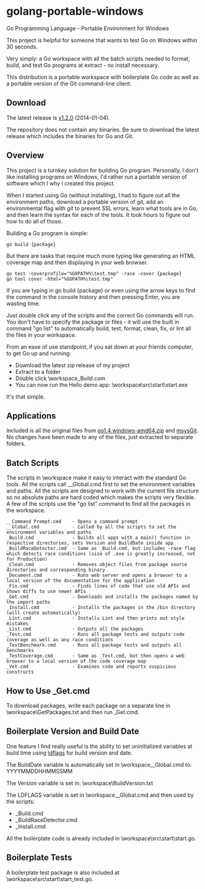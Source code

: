golang-portable-windows
=======================

Go Programming Language - Portable Environment for Windows

This project is helpful for someone that wants to test Go on Windows within 30 seconds.

Very simply: a Go workspace with all the batch scripts needed to format, build, and test Go programs at extract - no install necessary.

This distribution is a portable workspace with boilerplate Go code as well as a portable version of the Git command-line client.

## Download
The latest release is [v1.2.0](https://github.com/josephspurrier/golang-portable-windows/releases/tag/1.2.0) (2014-01-04).

The repository does not contain any binaries. Be sure to download the latest release which includes the binaries for Go and Git.

## Overview

This project is a turnkey solution for building Go program. Personally, I don't like installing programs on Windows, I'd rather run a portable version of software which I why I created this project.

When I started using Go (without installing), I had to figure out all the environment paths, download a portable version of git, add an environmental flag with git to prevent SSL errors, learn what tools are in Go, and then learn the syntax for each of the tools. It took hours to figure out how to do all of those.

Building a Go program is simple:
```
go build {package}
```

But there are tasks that require much more typing like generating an HTML coverage map and then displaying in your web browser.
```
go test -coverprofile="%GOPATH%\test.tmp" -race -cover {package}
go tool cover -html="%GOPATH%\test.tmp"
```

If you are typing in go build {package} or even using the arrow keys to find the command in the console history and then pressing Enter, you are wasting time.

Just double click any of the scripts and the correct Go commands will run. You don't have to specify the package or files - it will use the built in command "go list" to automatically build, test, format, clean, fix, or lint all the files in your workspace.

From an ease of use standpoint, if you sat down at your friends computer, to get Go up and running:

* Download the latest zip release of my project
* Extract to a folder
* Double click \workspace\_Build.com
* You can now run the Hello demo app: \workspace\src\start\start.exe

It's that simple.

## Applications

Included is all the original files from [go1.4.windows-amd64.zip](http://golang.org/dl/) and [msysGit](https://msysgit.github.io/). No changes have been made to any of the files, just extracted to separate folders.

## Batch Scripts

The scripts in \workspace make it easy to interact with the standard Go tools. All the scripts call __Global.cmd first to set the environment variables and paths. All the scripts are designed to work with the current file structure so no absolute paths are hard coded which makes the scripts very flexible. A few of the scripts use the "go list" command to find all the packages in the workspace.

```
__Command Prompt.cmd	- Opens a command prompt
__Global.cmd			- Called by all the scripts to set the environment variables and paths
_Build.cmd				- Builds all apps with a main() function in respective directories, sets Version and BuildDate inside app
_BuildRaceDetector.cmd	- Same as _Build.cmd, but includes -race flag which detects race conditions (size of .exe is greatly increased, not for Production)
_Clean.cmd				- Removes object files from package source directories and corresponding binary
_Document.cmd			- Runs web server and opens a browser to a local version of the documentation for the application
_Fix.cmd				- Finds lines of code that use old APIs and shows diffs to use newer APIs
_Get.cmd				- Downloads and installs the packages named by the import paths
_Install.cmd			- Installs the packages in the /bin directory (will create automatically)
_Lint.cmd				- Installs Lint and then prints out style mistakes
_List.cmd				- Outputs all the packages
_Test.cmd				- Runs all package tests and outputs code coverage as well as any race conditions
_TestBenchmark.cmd		- Runs all package tests and outputs all benchmarks
_TestCoverage.cmd		- Same as _Test.cmd, but then opens a web browser to a local version of the code coverage map
_Vet.cmd				- Examines code and reports suspicious constructs
```
## How to Use _Get.cmd
To download packages, write each package on a separate line in \workspace\GetPackages.txt and then run _Get.cmd.

## Boilerplate Version and Build Date

One feature I find really useful is the ability to set uninitialized variables at build time using [ldflags](http://stackoverflow.com/questions/11354518/golang-application-auto-build-versioning) for build version and date.

The BuildDate variable is automatically set in \workspace\__Global.cmd to: YYYYMMDDHHMMSSMM

The Version variable is set in: \workspace\BuildVersion.txt

The LDFLAGS variable is set in \workspace\__Global.cmd and then used by the scripts:
* _Build.cmd
* _BuildRaceDetector.cmd
* _Install.cmd 

All the boilerplate code is already included in \workspace\src\start\start.go.

## Boilerplate Tests

A boilerplate test package is also included at \workspace\src\start\start_test.go.
